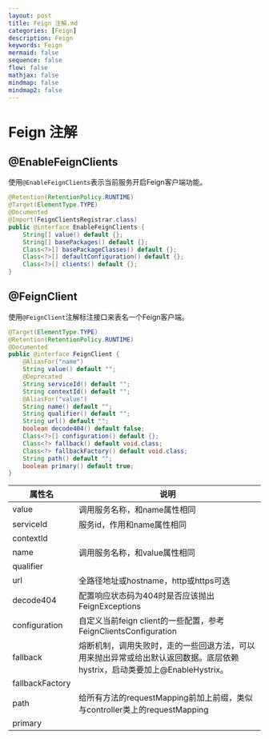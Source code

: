 ```yaml
---
layout: post
title: Feign 注解.md
categories: [Feign]
description: Feign
keywords: Feign
mermaid: false
sequence: false
flow: false
mathjax: false
mindmap: false
mindmap2: false
---
```

# Feign 注解
## @EnableFeignClients
使用`@EnableFeignClients`表示当前服务开启Feign客户端功能。
```java
@Retention(RetentionPolicy.RUNTIME)
@Target(ElementType.TYPE)
@Documented
@Import(FeignClientsRegistrar.class)
public @interface EnableFeignClients {
	String[] value() default {};
	String[] basePackages() default {};
	Class<?>[] basePackageClasses() default {};
	Class<?>[] defaultConfiguration() default {};
	Class<?>[] clients() default {};
}
```

## @FeignClient
使用`@FeignClient`注解标注接口来表名一个Feign客户端。

```java
@Target(ElementType.TYPE)
@Retention(RetentionPolicy.RUNTIME)
@Documented
public @interface FeignClient {
	@AliasFor("name")
	String value() default "";
	@Deprecated
	String serviceId() default "";
	String contextId() default "";
	@AliasFor("value")
	String name() default "";
	String qualifier() default "";
	String url() default "";
	boolean decode404() default false;
	Class<?>[] configuration() default {};
	Class<?> fallback() default void.class;
	Class<?> fallbackFactory() default void.class;
	String path() default "";
	boolean primary() default true;
}
```

| 属性名          | 说明                                                         |
| --------------- | ------------------------------------------------------------ |
| value           | 调用服务名称，和name属性相同                                 |
| serviceId       | 服务id，作用和name属性相同                                   |
| contextId       |                                                              |
| name            | 调用服务名称，和value属性相同                                |
| qualifier       |                                                              |
| url             | 全路径地址或hostname，http或https可选                        |
| decode404       | 配置响应状态码为404时是否应该抛出FeignExceptions             |
| configuration   | 自定义当前feign client的一些配置，参考FeignClientsConfiguration |
| fallback        | 熔断机制，调用失败时，走的一些回退方法，可以用来抛出异常或给出默认返回数据。底层依赖hystrix，启动类要加上@EnableHystrix。 |
| fallbackFactory |                                                              |
| path            | 给所有方法的requestMapping前加上前缀，类似与controller类上的requestMapping |
| primary         |                                                              |